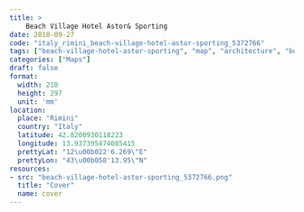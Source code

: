 ```yaml
---
title: > 
    Beach Village Hotel Astor& Sporting
date: 2018-09-27
code: "italy_rimini_beach-village-hotel-astor-sporting_5372766"
tags: ["beach-village-hotel-astor-sporting", "map", "architecture", "buildings", "Rimini", "Italy"]
categories: ["Maps"]
draft: false
format:
  width: 210
  height: 297
  unit: 'mm'
location:
  place: "Rimini"
  country: "Italy"
  latitude: 42.8200930118223
  longitude: 13.937395474085415
  prettyLat: "12\u00b022'6.269\"E"
  prettyLon: "43\u00b058'13.95\"N"
resources:
- src: "beach-village-hotel-astor-sporting_5372766.png"
  title: "Cover"
  name: cover
---
```

